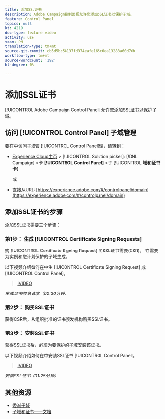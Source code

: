 ```yaml
---
title: 添加SSL证书
description: Adobe Campaign控制面板允许您添加SSL证书以保护子域。
feature: Control Panel
topics: null
kt: 4219
doc-type: feature video
activity: use
team: PM
translation-type: tm+mt
source-git-commit: cb5d5bc58137fd374eafe165c6ea13288a60d7db
workflow-type: tm+mt
source-wordcount: '192'
ht-degree: 0%

---
```



# 添加SSL证书

[!UICONTROL Adobe Campaign Control Panel] 允许您添加SSL证书以保护子域。

## 访问 [!UICONTROL Control Panel] 子域管理

要在中访问子域管 [!UICONTROL Control Panel]理，请转到：

* [Experience Cloud主页](https://experience.adobe.com/#/home) > [!UICONTROL Solution picker]: [!DNL Campaign] >卡 **[!UICONTROL Control Panel]** >子 [!UICONTROL **域和证书卡&#x200B;**]

   或
* 直接从URL: [https://experience.adobe.com/#/controlpanel/domain](https://experience.adobe.com/#/controlpanel/domain)

## 添加SSL证书的步骤

添加SSL证书需要三个步骤：

### 第1步： 生成 [!UICONTROL Certificate Signing Requests]

购 [!UICONTROL Certificate Signing Request] 买SSL证书需要(CSR)。 它需要为实例和您计划保护的子域生成。

以下视频介绍如何在中生 [!UICONTROL Certificate Signing Request] 成 [!UICONTROL Control Panel]。

>[!VIDEO](https://video.tv.adobe.com/v/31317?quality=12)

*生成证书签名请求（02:36分钟）*

### 第2步： 购买SSL证书

获得CSR后，从组织批准的证书颁发机构购买SSL证书。

### 第3步： 安装SSL证书

获得SSL证书后，必须为要保护的子域安装该证书。

以下视频介绍如何在中安装SSL证书 [!UICONTROL Control Panel]。

>[!VIDEO](https://video.tv.adobe.com/v/31166?quality=12)

*安装SSL证书（01:25分钟）*

## 其他资源

* [委派子域](/help/administrating/control-panel/subdomain-delegation.md)
* [子域和证书——文档](https://docs.adobe.com/content/help/en/control-panel/using/subdomains-and-certificates/renewing-subdomain-certificate.html)
